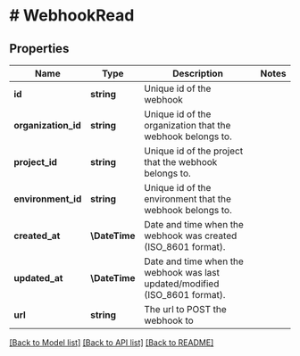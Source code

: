 # # WebhookRead

## Properties

Name | Type | Description | Notes
------------ | ------------- | ------------- | -------------
**id** | **string** | Unique id of the webhook |
**organization_id** | **string** | Unique id of the organization that the webhook belongs to. |
**project_id** | **string** | Unique id of the project that the webhook belongs to. |
**environment_id** | **string** | Unique id of the environment that the webhook belongs to. |
**created_at** | **\DateTime** | Date and time when the webhook was created (ISO_8601 format). |
**updated_at** | **\DateTime** | Date and time when the webhook was last updated/modified (ISO_8601 format). |
**url** | **string** | The url to POST the webhook to |

[[Back to Model list]](../../README.md#models) [[Back to API list]](../../README.md#endpoints) [[Back to README]](../../README.md)
